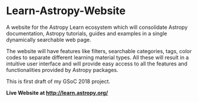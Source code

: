# Learn-Astropy-Website
A website for the Astropy Learn ecosystem which will consolidate Astropy documentation, Astropy tutorials, guides and examples in a single dynamically searchable web page.

The website will have features like filters, searchable categories, tags, color codes to separate different learning material types. All these will result in a intuitive user interface and will provide easy access to all the features and functionalities provided by Astropy packages.

This is first draft of my GSoC 2018 project.

**Live Website at http://learn.astropy.org/**
